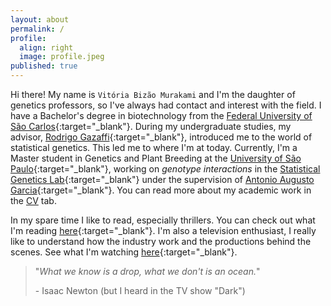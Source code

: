 ```yaml
---
layout: about
permalink: /
profile:
  align: right
  image: profile.jpeg
published: true
---
```

Hi there! My name is `Vitória Bizão Murakami` and I'm the daughter of genetics professors, so I've always had contact and interest with the field. I have a Bachelor's degree in biotechnology from the [Federal University of São Carlos](https://www.araras.ufscar.br/){:target="_blank"}. During my undergraduate studies, my advisor, [Rodrigo Gazaffi](https://www.ppgpvba.ufscar.br/pt-br/o-programa/docentes/prof-dr-rodrigo-gazaffi){:target="_blank"}, introduced me to the world of statistical genetics. This led me to where I'm at today. Currently, I'm a Master student in Genetics and Plant Breeding at the [University of São Paulo](https://www.esalq.usp.br/){:target="_blank"}, working on *genotype interactions* in the [Statistical Genetics Lab](https://statgen-esalq.github.io/){:target="_blank"} under the supervision of [Antonio Augusto Garcia](http://augustogarcia.me/){:target="_blank"}. You can read more about my academic work in the [CV](../cv/) tab.

In my spare time I like to read, especially thrillers. You can check out what I'm reading [here](https://www.skoob.com.br/perfil/vitoriabizao){:target="_blank"}. I'm also a television enthusiast, I really like to understand how the industry work and the productions behind the scenes. See what I'm watching [here](https://tvtime.com/r/2wvUP){:target="_blank"}.

> "*What we know is a drop, what we don't is an ocean.*"
>
>    \- Isaac Newton (but I heard in the TV show "Dark")
